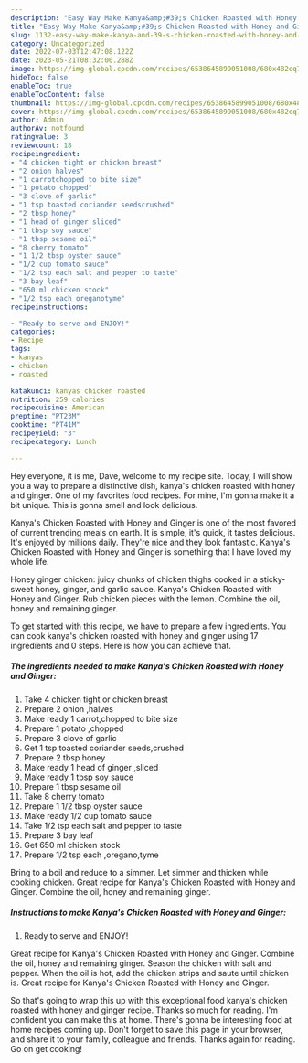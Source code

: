 ```yaml
---
description: "Easy Way Make Kanya&amp;#39;s Chicken Roasted with Honey and Ginger yang Delicious"
title: "Easy Way Make Kanya&amp;#39;s Chicken Roasted with Honey and Ginger yang Delicious"
slug: 1132-easy-way-make-kanya-and-39-s-chicken-roasted-with-honey-and-ginger-yang-delicious
category: Uncategorized
date: 2022-07-03T12:47:08.122Z
date: 2023-05-21T08:32:00.288Z
image: https://img-global.cpcdn.com/recipes/6538645899051008/680x482cq70/kanyas-chicken-roasted-with-honey-and-ginger-recipe-main-photo.jpg
hideToc: false
enableToc: true
enableTocContent: false
thumbnail: https://img-global.cpcdn.com/recipes/6538645899051008/680x482cq70/kanyas-chicken-roasted-with-honey-and-ginger-recipe-main-photo.jpg
cover: https://img-global.cpcdn.com/recipes/6538645899051008/680x482cq70/kanyas-chicken-roasted-with-honey-and-ginger-recipe-main-photo.jpg
author: Admin
authorAv: notfound
ratingvalue: 3
reviewcount: 18
recipeingredient:
- "4 chicken tight or chicken breast"
- "2 onion halves"
- "1 carrotchopped to bite size"
- "1 potato chopped"
- "3 clove of garlic"
- "1 tsp toasted coriander seedscrushed"
- "2 tbsp honey"
- "1 head of ginger sliced"
- "1 tbsp soy sauce"
- "1 tbsp sesame oil"
- "8 cherry tomato"
- "1 1/2 tbsp oyster sauce"
- "1/2 cup tomato sauce"
- "1/2 tsp each salt and pepper to taste"
- "3 bay leaf"
- "650 ml chicken stock"
- "1/2 tsp each oreganotyme"
recipeinstructions:

- "Ready to serve and ENJOY!"
categories:
- Recipe
tags:
- kanyas
- chicken
- roasted

katakunci: kanyas chicken roasted 
nutrition: 259 calories
recipecuisine: American
preptime: "PT23M"
cooktime: "PT41M"
recipeyield: "3"
recipecategory: Lunch

---
```



Hey everyone, it is me, Dave, welcome to my recipe site. Today, I will show you a way to prepare a distinctive dish, kanya&#39;s chicken roasted with honey and ginger. One of my favorites food recipes. For mine, I'm gonna make it a bit unique. This is gonna smell and look delicious.

Kanya&#39;s Chicken Roasted with Honey and Ginger is one of the most favored of current trending meals on earth. It is simple, it's quick, it tastes delicious. It's enjoyed by millions daily. They're nice and they look fantastic. Kanya&#39;s Chicken Roasted with Honey and Ginger is something that I have loved my whole life.

Honey ginger chicken: juicy chunks of chicken thighs cooked in a sticky-sweet honey, ginger, and garlic sauce. Kanya&#39;s Chicken Roasted with Honey and Ginger. Rub chicken pieces with the lemon. Combine the oil, honey and remaining ginger.


To get started with this recipe, we have to prepare a few ingredients. You can cook kanya&#39;s chicken roasted with honey and ginger using 17 ingredients and 0 steps. Here is how you can achieve that.

<!--inarticleads1-->

##### The ingredients needed to make Kanya&#39;s Chicken Roasted with Honey and Ginger:

1. Take 4 chicken tight or chicken breast
1. Prepare 2 onion ,halves
1. Make ready 1 carrot,chopped to bite size
1. Prepare 1 potato ,chopped
1. Prepare 3 clove of garlic
1. Get 1 tsp toasted coriander seeds,crushed
1. Prepare 2 tbsp honey
1. Make ready 1 head of ginger ,sliced
1. Make ready 1 tbsp soy sauce
1. Prepare 1 tbsp sesame oil
1. Take 8 cherry tomato
1. Prepare 1 1/2 tbsp oyster sauce
1. Make ready 1/2 cup tomato sauce
1. Take 1/2 tsp each salt and pepper to taste
1. Prepare 3 bay leaf
1. Get 650 ml chicken stock
1. Prepare 1/2 tsp each ,oregano,tyme


Bring to a boil and reduce to a simmer. Let simmer and thicken while cooking chicken. Great recipe for Kanya&#39;s Chicken Roasted with Honey and Ginger. Combine the oil, honey and remaining ginger. 

<!--inarticleads2-->

##### Instructions to make Kanya&#39;s Chicken Roasted with Honey and Ginger:


1. Ready to serve and ENJOY!

Great recipe for Kanya&#39;s Chicken Roasted with Honey and Ginger. Combine the oil, honey and remaining ginger. Season the chicken with salt and pepper. When the oil is hot, add the chicken strips and saute until chicken is. Great recipe for Kanya&#39;s Chicken Roasted with Honey and Ginger. 

So that's going to wrap this up with this exceptional food kanya&#39;s chicken roasted with honey and ginger recipe. Thanks so much for reading. I'm confident you can make this at home. There's gonna be interesting food at home recipes coming up. Don't forget to save this page in your browser, and share it to your family, colleague and friends. Thanks again for reading. Go on get cooking!
